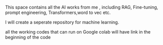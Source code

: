 This space contains all the AI works from me , including RAG, Fine-tuning, prompt engineering, Transformers,word to vec etc.

I will create a seperate repository for machine learning.

all the working codes that can run on Google colab will have link in the beginning of the code
